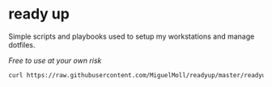 # ready up
Simple scripts and playbooks used to setup my workstations and manage dotfiles.

_Free to use at your own risk_

```bash
curl https://raw.githubusercontent.com/MiguelMoll/readyup/master/readyup.sh | bash
```
